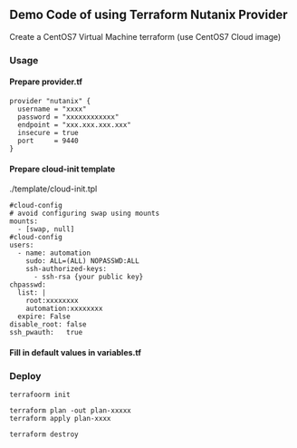 
## Demo Code of using Terraform Nutanix Provider

Create a CentOS7 Virtual Machine terraform (use CentOS7 Cloud image)

### Usage

#### Prepare provider.tf

```
provider "nutanix" {
  username = "xxxx"
  password = "xxxxxxxxxxxx"
  endpoint = "xxx.xxx.xxx.xxx"
  insecure = true
  port     = 9440
}
```
#### Prepare cloud-init template

./template/cloud-init.tpl
```
#cloud-config
# avoid configuring swap using mounts
mounts:
  - [swap, null]
#cloud-config
users:
  - name: automation
    sudo: ALL=(ALL) NOPASSWD:ALL
    ssh-authorized-keys:
      - ssh-rsa {your public key}
chpasswd:
  list: |
    root:xxxxxxxx
    automation:xxxxxxxx
  expire: False
disable_root: false
ssh_pwauth:   true
```

#### Fill in default values in variables.tf

### Deploy
```
terrafoorm init

terraform plan -out plan-xxxxx
terraform apply plan-xxxx

terraform destroy
```